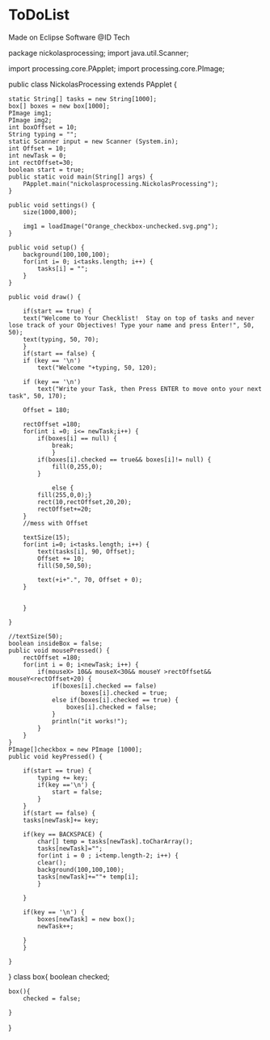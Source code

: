 # ToDoList
Made on Eclipse Software @ID Tech

package nickolasprocessing;
import java.util.Scanner;

import processing.core.PApplet;
import processing.core.PImage;


public class NickolasProcessing extends PApplet {
	
	static String[] tasks = new String[1000];
	box[] boxes = new box[1000];
	PImage img1;
	PImage img2;
	int boxOffset = 10;
	String typing = "";
	static Scanner input = new Scanner (System.in);
	int Offset = 10;
	int newTask = 0;
	int rectOffset=30;
	boolean start = true;
	public static void main(String[] args) {
		PApplet.main("nickolasprocessing.NickolasProcessing");
	}
	
	public void settings() {
		size(1000,800);
		
		img1 = loadImage("Orange_checkbox-unchecked.svg.png");
	}
	
	public void setup() {
		background(100,100,100);
		for(int i= 0; i<tasks.length; i++) {
			tasks[i] = "";
		}
	}

	public void draw() {
		
		if(start == true) {
		text("Welcome to Your Checklist!  Stay on top of tasks and never lose track of your Objectives! Type your name and press Enter!", 50, 50);
		text(typing, 50, 70);
		}
		if(start == false) {
		if (key == '\n')
			text("Welcome "+typing, 50, 120);
		
		if (key == '\n')
			text("Write your Task, then Press ENTER to move onto your next task", 50, 170);
		
		Offset = 180;
		
		rectOffset =180;
		for(int i =0; i<= newTask;i++) {
			if(boxes[i] == null) {
				break;
				}
			if(boxes[i].checked == true&& boxes[i]!= null) {
				fill(0,255,0);
			}
			
				else {
			fill(255,0,0);}
			rect(10,rectOffset,20,20);
			rectOffset+=20;
		}
		//mess with Offset
		
		textSize(15);
		for(int i=0; i<tasks.length; i++) {
			text(tasks[i], 90, Offset);
			Offset += 10;
			fill(50,50,50);
			
			text(+i+".", 70, Offset + 0);
		}
		
	
		}
		
	}
	
	//textSize(50);
	boolean insideBox = false;
	public void mousePressed() {
		rectOffset =180;
		for(int i = 0; i<newTask; i++) {
			if(mouseX> 10&& mouseX<30&& mouseY >rectOffset&& mouseY<rectOffset+20) {
				if(boxes[i].checked == false)
						boxes[i].checked = true;
				else if(boxes[i].checked == true) {
					boxes[i].checked = false;
				}
				println("it works!");
			}
		}
	}
	PImage[]checkbox = new PImage [1000];
	public void keyPressed() {
		
		if(start == true) {
			typing += key;
			if(key =='\n') {
				start = false;
			}
		}
		if(start == false) {
		tasks[newTask]+= key;
		
		if(key == BACKSPACE) {
			char[] temp = tasks[newTask].toCharArray();
			tasks[newTask]="";
			for(int i = 0 ; i<temp.length-2; i++) {
			clear();
			background(100,100,100);
			tasks[newTask]+=""+ temp[i];
			}
			
		}
		
		if(key == '\n') {
			boxes[newTask] = new box();
			newTask++;
			
		}
		}
			
	}
}
class box{
	boolean checked;

	box(){
		checked = false;
		
	}
}
